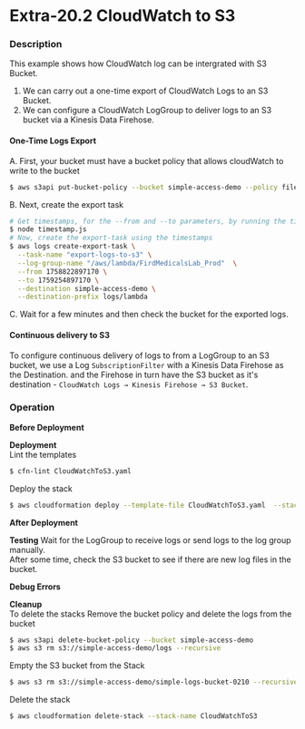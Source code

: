 # Extra-20.2 CloudWatch to S3

### Description

This example shows how CloudWatch log can be intergrated with S3 Bucket.

1. We can carry out a one-time export of CloudWatch Logs to an S3 Bucket.
2. We can configure a CloudWatch LogGroup to deliver logs to an S3 bucket via a Kinesis Data Firehose.

#### One-Time Logs Export

A. First, your bucket must have a bucket policy that allows cloudWatch to write to the bucket

```bash
$ aws s3api put-bucket-policy --bucket simple-access-demo --policy file://bucket-policy.json
```

B. Next, create the export task

```bash
# Get timestamps, for the --from and --to parameters, by running the timestamp script
$ node timestamp.js
# Now, create the export-task using the timestamps
$ aws logs create-export-task \
  --task-name "export-logs-to-s3" \
  --log-group-name "/aws/lambda/FirdMedicalsLab_Prod"  \
  --from 1758822897170 \
  --to 1759254897170 \
  --destination simple-access-demo \
  --destination-prefix logs/lambda
```

C. Wait for a few minutes and then check the bucket for the exported logs.

#### Continuous delivery to S3

To configure continuous delivery of logs to from a LogGroup to an S3 bucket, we use a Log `SubscriptionFilter` with a Kinesis Data Firehose as the Destination. and the Firehose in turn have the S3 bucket as it's destination - `CloudWatch Logs → Kinesis Firehose → S3 Bucket`.

### Operation

**Before Deployment**

**Deployment**  
Lint the templates

```bash
$ cfn-lint CloudWatchToS3.yaml
```

Deploy the stack

```bash
$ aws cloudformation deploy --template-file CloudWatchToS3.yaml  --stack-name CloudWatchToS3 --parameter-overrides "LogGroupName=/aws/lambda/FirdMedicalsLab_Prod" --capabilities CAPABILITY_IAM
```

**After Deployment**

**Testing**
Wait for the LogGroup to receive logs or send logs to the log group manually.  
After some time, check the S3 bucket to see if there are new log files in the bucket.

**Debug Errors**

**Cleanup**  
To delete the stacks
Remove the bucket policy and delete the logs from the bucket

```bash
$ aws s3api delete-bucket-policy --bucket simple-access-demo
$ aws s3 rm s3://simple-access-demo/logs --recursive
```

Empty the S3 bucket from the Stack

```bash
$ aws s3 rm s3://simple-access-demo/simple-logs-bucket-0210 --recursive
```

Delete the stack

```bash
$ aws cloudformation delete-stack --stack-name CloudWatchToS3
```
